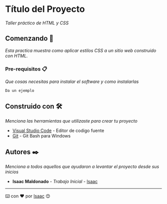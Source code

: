 # Título del Proyecto

_Taller práctico de HTML y CSS_

## Comenzando 🚀

_Esta practica muestra como aplicar estilos CSS a un sitio web construido con HTML._


### Pre-requisitos 📋

_Que cosas necesitas para instalar el software y como instalarlas_

```
Da un ejemplo
```

## Construido con 🛠️

_Menciona las herramientas que utilizaste para crear tu proyecto_

* [Visual Studio Code](https://code.visualstudio.com/) - Editor de codigo fuente
* [Git](https://git-scm.com/downloads/win) - Git Bash para Windows


## Autores ✒️

_Menciona a todos aquellos que ayudaron a levantar el proyecto desde sus inicios_

* **Isaac Maldonado** - *Trabajo Inicial* - [Isaac](https://github.com/IsaacMal)

---
⌨️ con ❤️ por [Isaac](https://github.com/Villanuevand) 😊